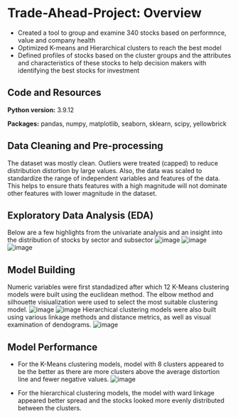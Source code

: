 # Trade-Ahead-Project: Overview
* Created a tool to group and examine 340 stocks based on performnce, value and company health
* Optimized K-means and Hierarchical clusters to reach the best model
* Defined profiles of stocks based on the cluster groups and the attributes and characteristics of these stocks to help decision makers with identifying the best stocks for investment

## Code and Resources 
**Python version:** 3.9.12

**Packages:** pandas, numpy, matplotlib, seaborn, sklearn, scipy, yellowbrick

## Data Cleaning and Pre-processing 
The dataset was mostly clean. Outliers were treated (capped) to reduce distribution distortion by large values. Also, the data was scaled to standardize the range of independent variables and features of the data. This helps to ensure thats features with a high magnitude will not dominate other features with lower magnitude in the dataset.
## Exploratory Data Analysis (EDA)
Below are a few highlights from the univariate analysis and an insight into the distribution of stocks by sector and subsector
![image](https://github.com/Ariyo347/Trade-Ahead-Project/assets/113588909/badcc40d-3a5b-4387-9118-8a26353b9bc2)
![image](https://github.com/Ariyo347/Trade-Ahead-Project/assets/113588909/7b1bbaaa-71bf-4a12-9b97-57cba5d1724e)
![image](https://github.com/Ariyo347/Trade-Ahead-Project/assets/113588909/0bf766db-d114-4418-a8b8-7b2cc151009a)
## Model Building
Numeric variables were first standadized after which 12 K-Means clustering models were built using the euclidean method. The elbow method and silhouette visiualization were used to select the most suitable clustering model.
![image](https://github.com/Ariyo347/Trade-Ahead-Project/assets/113588909/15aa02e2-0da3-4b30-8657-29a565c735a6)
![image](https://github.com/Ariyo347/Trade-Ahead-Project/assets/113588909/85058095-c533-4203-9011-a1d8ceb459c3)
Hierarchical clustering models were also built using various linkage methods and distance metrics, as well as visual examination of dendograms. 
![image](https://github.com/Ariyo347/Trade-Ahead-Project/assets/113588909/351efef2-8176-46a9-a183-b092c63342cd)
## Model Performance 
* For the K-Means clustering models, model with 8 clusters appeared to be the better as there are more clusters above the average distortion line and fewer negative values. ![image](https://github.com/Ariyo347/Trade-Ahead-Project/assets/113588909/e05a34db-0ae4-4b57-930e-e24ee343102c)

* For the hierarchical clustering models, the model with ward linkage appeared better spread and the stocks looked more evenly distributed between the clusters.
